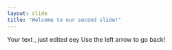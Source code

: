 ```yaml
---
layout: slide
title: "Welcome to our second slide!"
---
```

Your text , just edited eey
Use the left arrow to go back!
